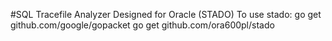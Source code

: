 #SQL Tracefile Analyzer Designed for Oracle (STADO)
To use stado:
go get github.com/google/gopacket
go get github.com/ora600pl/stado
